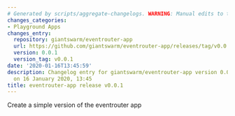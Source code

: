 ```yaml
---
# Generated by scripts/aggregate-changelogs. WARNING: Manual edits to this files will be overwritten.
changes_categories:
- Playground Apps
changes_entry:
  repository: giantswarm/eventrouter-app
  url: https://github.com/giantswarm/eventrouter-app/releases/tag/v0.0.1
  version: 0.0.1
  version_tag: v0.0.1
date: '2020-01-16T13:45:59'
description: Changelog entry for giantswarm/eventrouter-app version 0.0.1, published
  on 16 January 2020, 13:45
title: eventrouter-app release v0.0.1
---
```


Create a simple version of the eventrouter app
